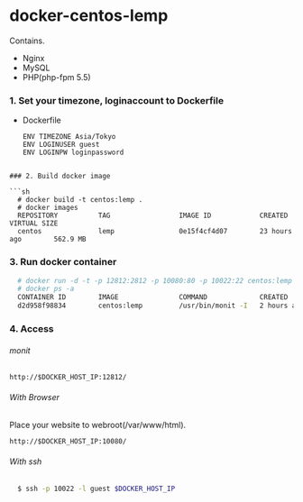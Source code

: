 docker-centos-lemp
==================

Contains.
* Nginx
* MySQL
* PHP(php-fpm 5.5)

### 1. Set your timezone, loginaccount to Dockerfile

 - Dockerfile

   ```
   ENV TIMEZONE Asia/Tokyo
   ENV LOGINUSER guest
   ENV LOGINPW loginpassword
```

### 2. Build docker image

```sh
  # docker build -t centos:lemp .
  # docker images
  REPOSITORY          TAG                 IMAGE ID            CREATED             VIRTUAL SIZE
  centos              lemp                0e15f4cf4d07        23 hours ago        562.9 MB
```

### 3. Run docker container

```sh
  # docker run -d -t -p 12812:2812 -p 10080:80 -p 10022:22 centos:lemp
  # docker ps -a
  CONTAINER ID        IMAGE               COMMAND             CREATED             STATUS              PORTS                                                                   NAMES
  d2d958f98834        centos:lemp         /usr/bin/monit -I   2 hours ago         Up 2 hours          0.0.0.0:10022->22/tcp, 0.0.0.0:10080->80/tcp, 0.0.0.0:12812->2812/tcp   sick_hypatia
```

### 4. Access

###### monit
```
http://$DOCKER_HOST_IP:12812/
```

###### With Browser
Place your website to webroot(/var/www/html).
```
http://$DOCKER_HOST_IP:10080/
```

###### With ssh
```sh
  $ ssh -p 10022 -l guest $DOCKER_HOST_IP
```
